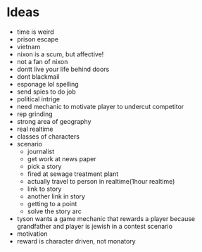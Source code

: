 # Ideas
- time is weird
- prison escape
- vietnam
- nixon is a scum, but affective!
- not a fan of nixon
- dontt live your life behind doors
- dont blackmail
- esponage lol spelling
- send spies to do job
- political intrige
- need mechanic to motivate player to undercut competitor
- rep grinding
- strong area of geography
- real realtime
- classes of characters
- scenario
  - journalist
  - get work at news paper
  - pick a story
  - fired at sewage treatment plant
  - actually travel to person in realtime(1hour realtime)
  - link to story
  - another link in story
  - getting to a point
  - solve the story arc
- tyson wants a game mechanic that rewards a player because grandfather and player is jewish in a contest scenario
- motivation
- reward is character driven, not monatory
